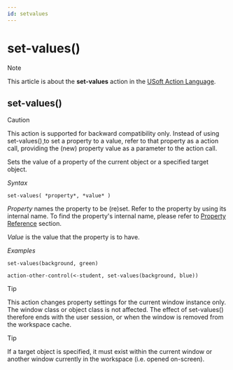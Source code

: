 ```yaml
---
id: setvalues
---
```


# set-values()



> [!NOTE]
> This article is about the **set-values** action in the [USoft Action Language](/docs/Task%20flow/Action%20Language%20reference/USoft%20Action%20Language.md).

## **set-values()**

> [!CAUTION]
> This action is supported for backward compatibility only. Instead of using set-values()¸to set a property to a value, refer to that property as a action call, providing the (new) property value as a parameter to the action call.

Sets the value of a property of the current object or a specified target object.

*Syntax*

```
set-values( *property*, *value* )
```

*Property* names the property to be (re)set. Refer to the property by using its internal name. To find the property's internal name, please refer to [Property Reference](/docs/Task%20flow/Action%20Language%20reference/Property%20reference.md) section.

*Value* is the value that the property is to have.

*Examples*

```
set-values(background, green)
```

```
action-other-control(<-student, set-values(background, blue))
```

> [!TIP]
> This action changes property settings for the current window instance only. The window class or object class is not affected. The effect of set-values() therefore ends with the user session, or when the window is removed from the workspace cache.

> [!TIP]
> If a target object is specified, it must exist within the current window or another window currently in the workspace (i.e. opened on-screen).